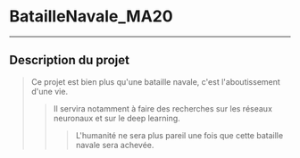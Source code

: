 # BatailleNavale_MA20
***
## Description du projet
> Ce projet est bien plus qu'une bataille navale, c'est l'aboutissement d'une vie. 
>> Il servira notamment à faire des recherches sur les réseaux neuronaux et sur le deep learning. 
>>> L'humanité ne sera plus pareil une fois que cette bataille navale sera achevée. 

